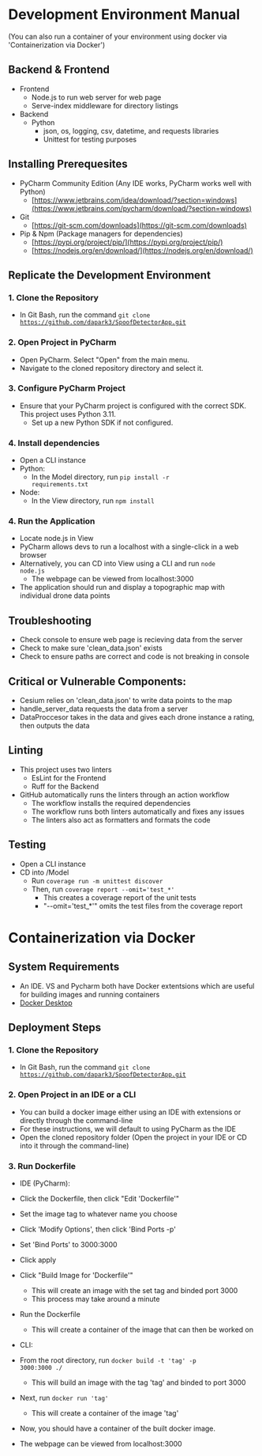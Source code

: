 # Development Environment Manual
(You can also run a container of your environment using docker via 'Containerization via Docker')

## Backend & Frontend
- Frontend
  - Node.js to run web server for web page
  - Serve-index middleware for directory listings
- Backend
  - Python
    - json, os, logging, csv, datetime, and requests libraries
    - Unittest for testing purposes


## Installing Prerequesites
- PyCharm Community Edition (Any IDE works, PyCharm works well with Python)
  - [https://www.jetbrains.com/idea/download/?section=windows](https://www.jetbrains.com/pycharm/download/?section=windows)
- Git
  - [https://git-scm.com/downloads](https://git-scm.com/downloads)
- Pip & Npm (Package managers for dependencies)
  - [https://pypi.org/project/pip/](https://pypi.org/project/pip/)
  - [https://nodejs.org/en/download/](https://nodejs.org/en/download/)


## Replicate the Development Environment

### 1. Clone the Repository  
 - In Git Bash, run the command <code>git clone https://github.com/dapark3/SpoofDetectorApp.git</code>

### 2. Open Project in PyCharm  
- Open PyCharm. Select "Open" from the main menu.  
- Navigate to the cloned repository directory and select it.

### 3. Configure PyCharm Project  
 - Ensure that your PyCharm project is configured with the correct SDK. This project uses Python 3.11.  
   - Set up a new Python SDK if not configured.
   
### 4. Install dependencies
 - Open a CLI instance
 - Python:
   - In the Model directory, run <code>pip install -r requirements.txt</code>
 - Node:
   - In the View directory, run <code>npm install</code>

### 4. Run the Application   
 - Locate node.js in View
 - PyCharm allows devs to run a localhost with a single-click in a web browser
 - Alternatively, you can CD into View using a CLI and run <code>node node.js</code>
   - The webpage can be viewed from localhost:3000
 - The application should run and display a topographic map with individual drone data points


## Troubleshooting  
 - Check console to ensure web page is recieving data from the server
 - Check to make sure 'clean_data.json' exists
 - Check to ensure paths are correct and code is not breaking in console

       
## Critical or Vulnerable Components:
 - Cesium relies on 'clean_data.json' to write data points to the map
 - handle_server_data requests the data from a server
 - DataProccesor takes in the data and gives each drone instance a rating, then outputs the data


## Linting
- This project uses two linters
  - EsLint for the Frontend
  - Ruff for the Backend
- GitHub automatically runs the linters through an action workflow
  - The workflow installs the required dependencies
  - The workflow runs both linters automatically and fixes any issues
  - The linters also act as formatters and formats the code


## Testing
- Open a CLI instance
- CD into /Model
  - Run <code>coverage run -m unittest discover</code>
  - Then, run <code>coverage report --omit='test_*'</code>
    - This creates a coverage report of the unit tests
    - "--omit='test_*'" omits the test files from the coverage report


# Containerization via Docker

## System Requirements
- An IDE. VS and Pycharm both have Docker extentsions which are useful for building images and running containers
- <a href="https://docs.docker.com/desktop/">Docker Desktop</a>

## Deployment Steps

### 1. Clone the Repository  
 - In Git Bash, run the command <code>git clone https://github.com/dapark3/SpoofDetectorApp.git</code>

### 2. Open Project in an IDE or a CLI
- You can build a docker image either using an IDE with extensions or directly through the command-line
- For these instructions, we will default to using PyCharm as the IDE
- Open the cloned repository folder (Open the project in your IDE or CD into it through the command-line)

### 3. Run Dockerfile
- IDE (PyCharm):
- Click the Dockerfile, then click "Edit 'Dockerfile'"
- Set the image tag to whatever name you choose
- Click 'Modify Options', then click 'Bind Ports -p'
- Set 'Bind Ports' to 3000:3000
- Click apply
- Click "Build Image for 'Dockerfile'"
  - This will create an image with the set tag and binded port 3000
  - This process may take around a minute
- Run the Dockerfile
  - This will create a container of the image that can then be worked on
- CLI:
- From the root directory, run <code>docker build -t 'tag' -p 3000:3000 ./</code>
  - This will build an image with the tag 'tag' and binded to port 3000
- Next, run <code>docker run 'tag'</code>
  - This will create a container of the image 'tag'
    
- Now, you should have a container of the built docker image.
- The webpage can be viewed from localhost:3000

